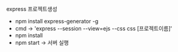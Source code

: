 express 프로젝트생성
 - npm install express-generator -g
 - cmd -> 'express --session --view=ejs --css css [프로젝트이름]'
 - npm install
 - npm start -> 서버 실행
